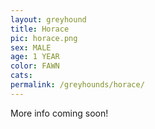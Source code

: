 ```yaml
---
layout: greyhound
title: Horace
pic: horace.png
sex: MALE
age: 1 YEAR
color: FAWN
cats: 
permalink: /greyhounds/horace/
---
```


More info coming soon!